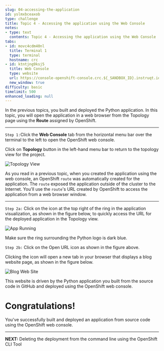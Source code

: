 ```yaml
---
slug: 04-accessing-the-application
id: yslmxbceaxob
type: challenge
title: Topic 4 - Accessing the application using the Web Console
notes:
- type: text
  contents: Topic 4 - Accessing the application using the Web Console
tabs:
- id: movc4cdm40nl
  title: Terminal 1
  type: terminal
  hostname: crc
- id: ktntjng9ksj5
  title: Web Console
  type: website
  url: https://console-openshift-console.crc.${_SANDBOX_ID}.instruqt.io
  new_window: true
difficulty: basic
timelimit: 500
enhanced_loading: null
---
```

In the previous topics, you built and deployed the Python application. In this topic, you will open the application in a web browser from the Topology page using the **Route** assigned by OpenShift.

----

`Step 1:`Click the **Web Console** tab from the horizontal menu bar over the terminal to the left to open the OpenShift web console.

Click on **Topology** button in the left-hand menu bar to return to the topology view for the project.

![Topology View](../assets/topology.png)

As you read in a previous topic, when you created the application using the web console, an OpenShift `route` was automatically created for the application. The `route` exposed the application outside of the cluster to the Internet. You'll use the `route`'s URL created by OpenShift to access the application from a web browser window.

----

`Step 2a:` Click on the icon at the top right of the ring in the application visualization, as shown in the figure below, to quickly access the URL for the deployed application in the Topology view.

![App Running](../assets/app-running.png)

Make sure the ring surrounding the Python logo is dark blue.

`Step 2b:` Click on the Open URL icon as shown in the figure above.

Clicking the icon will open a new tab in your browser that displays a blog website page, as shown in the figure below.

![Blog Web Site](../assets/blog-web-page.png)

This website is driven by the Python application you built from the source code in GitHub and deployed using the OpenShift web console.

# Congratulations!

You've successfully built and deployed an application from source code using the OpenShift web console.

----
**NEXT:** Deleting the deployment from the command line using the OpenShift CLI Tool
